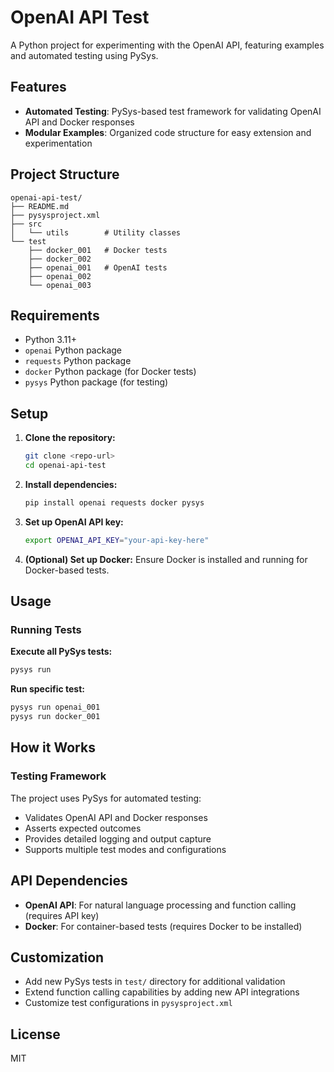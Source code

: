 # OpenAI API Test

A Python project for experimenting with the OpenAI API, featuring examples and automated testing using PySys.

## Features
- **Automated Testing**: PySys-based test framework for validating OpenAI API and Docker responses
- **Modular Examples**: Organized code structure for easy extension and experimentation

## Project Structure
```
openai-api-test/
├── README.md
├── pysysproject.xml
├── src
│   └── utils        # Utility classes
└── test
    ├── docker_001   # Docker tests
    ├── docker_002
    ├── openai_001   # OpenAI tests
    ├── openai_002
    └── openai_003
```

## Requirements
- Python 3.11+
- `openai` Python package
- `requests` Python package
- `docker` Python package (for Docker tests)
- `pysys` Python package (for testing)

## Setup
1. **Clone the repository:**
   ```bash
   git clone <repo-url>
   cd openai-api-test
   ```

2. **Install dependencies:**
   ```bash
   pip install openai requests docker pysys
   ```

3. **Set up OpenAI API key:**
   ```bash
   export OPENAI_API_KEY="your-api-key-here"
   ```

4. **(Optional) Set up Docker:**
   Ensure Docker is installed and running for Docker-based tests.

## Usage

### Running Tests

**Execute all PySys tests:**
```bash
pysys run
```

**Run specific test:**
```bash
pysys run openai_001
pysys run docker_001
```

## How it Works

### Testing Framework
The project uses PySys for automated testing:
- Validates OpenAI API and Docker responses
- Asserts expected outcomes
- Provides detailed logging and output capture
- Supports multiple test modes and configurations

## API Dependencies
- **OpenAI API**: For natural language processing and function calling (requires API key)
- **Docker**: For container-based tests (requires Docker to be installed)

## Customization
- Add new PySys tests in `test/` directory for additional validation
- Extend function calling capabilities by adding new API integrations
- Customize test configurations in `pysysproject.xml`

## License
MIT
